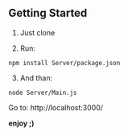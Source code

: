 ## Getting Started

1. Just clone

2. Run:
```
npm install Server/package.json
```

3. And than:
```
node Server/Main.js
```

Go to:
http://localhost:3000/


**enjoy ;)**
